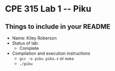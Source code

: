 # CPE 315 Lab 1 -- Piku

## Things to include in your README

* Name: Kiley Roberson
* Status of lab:
  * Complete
* Compilation and execution instructions
  * `gcc -o piku piku.s` or `make`
  * `./piku`

